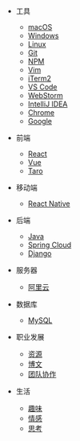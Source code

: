 - 工具

  - [macOS](tools/macOS.md)
  - [Windows](tools/windows.md)
  - [Linux](tools/linux.md)
  - [Git](tools/git.md)
  - [NPM](tools/npm.md)
  - [Vim](tools/vim.md)
  - [iTerm2](tools/iTerm2.md)
  - [VS Code](tools/vscode.md)
  - [WebStorm](tools/webstorm.md)
  - [IntelliJ IDEA](tools/intelliJ.md)
  - [Chrome](tools/chrome.md)
  - [Google](tools/google/vultr.md)

- 前端

  - [React](frontend/react.md)
  - [Vue](frontend/vue.md)
  - [Taro](frontend/taro.md)

- 移动端

  - [React Native](frontend/react_native.md)

- 后端

  - [Java](backend/java.md)
  - [Spring Cloud](backend/spring_cloud.md)
  - [Django](backend/django.md)

- 服务器

  - [阿里云](backend/aliyun.md)

- 数据库

  - [MySQL](backend/mysql.md)

- 职业发展

  - [资源](career/material.md)
  - [博文](career/blog.md)
  - [团队协作](career/teamwork.md)

- 生活

  - [趣味](life/funny.md)
  - [情感](life/emotion.md)
  - [思考](life/thinking.md)
